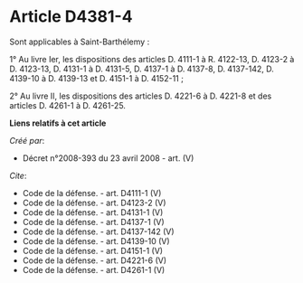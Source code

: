 # Article D4381-4

Sont applicables à Saint-Barthélemy : 

1° Au livre Ier, les dispositions des articles D. 4111-1 à R. 4122-13, D. 4123-2 à D. 4123-13, D. 4131-1 à D. 4131-5, D.
4137-1 à D. 4137-8, 
D. 4137-142, D. 4139-10 à D. 4139-13 et D. 4151-1 à D. 4152-11 ; 

2° Au livre II, les dispositions des articles D. 4221-6 à D. 4221-8 et des articles D. 4261-1 à D. 4261-25.

**Liens relatifs à cet article**

_Créé par_:

  - Décret n°2008-393 du 23 avril 2008 - art. (V)

_Cite_:

  - Code de la défense. - art. D4111-1 (V)
  - Code de la défense. - art. D4123-2 (V)
  - Code de la défense. - art. D4131-1 (V)
  - Code de la défense. - art. D4137-1 (V)
  - Code de la défense. - art. D4137-142 (V)
  - Code de la défense. - art. D4139-10 (V)
  - Code de la défense. - art. D4151-1 (V)
  - Code de la défense. - art. D4221-6 (V)
  - Code de la défense. - art. D4261-1 (V)
